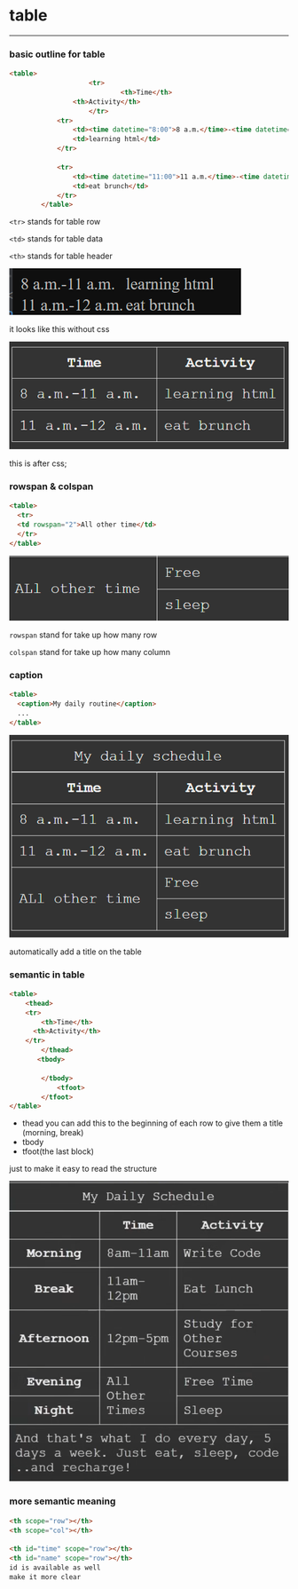 # table

---

### basic outline for table

```html
<table>
  					<tr>
  							<th>Time</th>
              	<th>Activity</th>
  					</tr>
            <tr>
                <td><time datetime="8:00">8 a.m.</time>-<time datetime="11:00">11 a.m.</time></td>
                <td>learning html</td>
            </tr>

            <tr>
                <td><time datetime="11:00">11 a.m.</time>-<time datetime="12:00">12 a.m.</time></td>
                <td>eat brunch</td>
            </tr>
        </table>

```

`<tr>` stands for table row

`<td>` stands for table data

`<th>` stands for table header

![image-20231129105427465](.assets/image-20231129105427465.png)

it looks like this without css

![image-20231129111923563](.assets/image-20231129111923563.png)

this is after css;



### rowspan & colspan

```html
<table>
  <tr>
  <td rowspan="2">All other time</td>
  </tr>
</table>
```

![image-20231129112324772](.assets/image-20231129112324772.png)

`rowspan` stand for take up how many row

`colspan` stand for take up how many column



### caption

```html
<table>
  <caption>My daily routine</caption>
  ...
</table>
```

![image-20231129112708168](.assets/image-20231129112708168.png)

automatically add a title on the table



### semantic in table

```html
<table>
  	<thead>
  	<tr>
    	<th>Time</th>
      <th>Activity</th>
    </tr>
  		</thead>
       <tbody>
  
  		</tbody>
			<tfoot>
  		</tfoot>
</table>
```

*   thead you can add this to the beginning of each row to give them a title (morning, break)
*   tbody
*   tfoot(the last block)

just to make it easy to read the structure

![image-20231129113432146](.assets/image-20231129113432146.png)



### more semantic meaning

```html
<th scope="row"></th>
<th scope="col"></th>

<th id="time" scope="row"></th>
<th id="name" scope="row"></th> 
id is available as well
make it more clear
```

